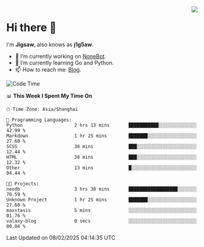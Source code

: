 <a href="#">
  <img align="right" src="https://github-readme-stats.vercel.app/api?username=j1g5awi&count_private=true&show_icons=true&title_color=80070B&text_color=B3B3B3&bg_color=212121&icon_color=80070B" />
</a>

# Hi there 👋

I'm **Jigsaw**, also knows as **j1g5aw**.

- 🔭 I’m currently working on [NoneBot](https://github.com/nonebot).
- 🌱 I’m currently learning Go and Python.
- 📫 How to reach me: [Blog](https://blog.maddestroyer.xyz/).

<!--START_SECTION:waka-->
![Code Time](http://img.shields.io/badge/Code%20Time-1%2C868%20hrs%2043%20mins-blue)

📊 **This Week I Spent My Time On** 

```text
🕑︎ Time Zone: Asia/Shanghai

💬 Programming Languages: 
Python                   2 hrs 13 mins       ███████████░░░░░░░░░░░░░░   42.99 % 
Markdown                 1 hr 25 mins        ███████░░░░░░░░░░░░░░░░░░   27.60 % 
SCSS                     38 mins             ███░░░░░░░░░░░░░░░░░░░░░░   12.44 % 
HTML                     38 mins             ███░░░░░░░░░░░░░░░░░░░░░░   12.32 % 
Other                    13 mins             █░░░░░░░░░░░░░░░░░░░░░░░░   04.44 % 

🐱‍💻 Projects: 
neodb                    3 hrs 38 mins       ██████████████████░░░░░░░   70.59 % 
Unknown Project          1 hr 25 mins        ███████░░░░░░░░░░░░░░░░░░   27.60 % 
maxstasis                5 mins              ░░░░░░░░░░░░░░░░░░░░░░░░░   01.76 % 
valaxy-blog              0 secs              ░░░░░░░░░░░░░░░░░░░░░░░░░   00.04 % 
```


 Last Updated on 08/02/2025 04:14:35 UTC
<!--END_SECTION:waka-->
